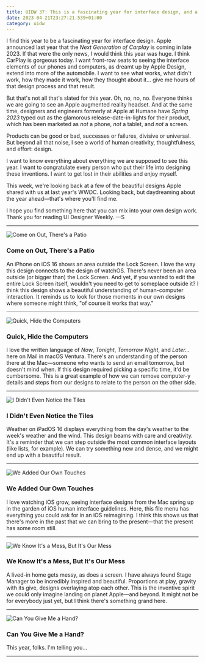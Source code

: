 ```yaml
---
title: UIDW 37: This is a fascinating year for interface design, and a look back.
date: 2023-04-21T23:27:21.539+01:00
category: uidw
---
```


I find this year to be a fascinating year for interface design. Apple announced last year that the _Next Generation of Carplay_ is coming in late 2023\. If that were the only news, I would think this year was huge. I think CarPlay is gorgeous today. I want front-row seats to seeing the interface elements of our phones and computers, as dreamt up by Apple Design, extend into more of the automobile. I want to see what works, what didn't work, how they made it work, how they thought about it... give me hours of that design process and that result.

But that's not all that's slated for this year. Oh, no, no, no. Everyone thinks we are going to see an Apple augmented reality headset. And at the same time, designers and engineers formerly at Apple at Humane have _Spring 2023_ typed out as the glamorous release-date-in-lights for their product, which has been marketed as _not_ a phone, _not_ a tablet, and _not_ a screen.

Products can be good or bad, successes or failures, divisive or universal. But beyond all that noise, I see a world of human creativity, thoughtfulness, and effort: design.

I want to know everything about everything we are supposed to see this year. I want to congratulate every person who put their life into designing these inventions. I want to get lost in their abilities and enjoy myself.

This week, we're looking back at a few of the beautiful designs Apple shared with us at last year's WWDC. Looking back, but daydreaming about the year ahead—that's where you'll find me.

I hope you find something here that you can mix into your own design work. Thank you for reading UI Designer Weekly. —S

---

![](https://assets.sahandnayebaziz.org/come-on-out-there's-a-patio.jpeg "Come on Out, There's a Patio") 

### Come on Out, There's a Patio

An iPhone on iOS 16 shows an area outside the Lock Screen. I love the way this design connects to the design of watchOS. There's never been an area outside (or bigger than) the Lock Screen. And yet, if you wanted to edit the entire Lock Screen itself, wouldn't you need to get to someplace outside it? I think this design shows a beautiful understanding of human-computer interaction. It reminds us to look for those moments in our own designs where someone might think, "of course it works that way."

---

![](https://assets.sahandnayebaziz.org/quick-hide-the-computers.jpeg "Quick, Hide the Computers") 

### Quick, Hide the Computers

I love the written language of _Now_, _Tonight_, _Tomorrow Night_, and _Later..._ here on Mail in macOS Ventura. There's an understanding of the person there at the Mac—someone who wants to send an email tomorrow, but doesn't mind when. If this design required picking a specific time, it'd be cumbersome. This is a great example of how we can remove computer-y details and steps from our designs to relate to the person on the other side.

---

![](https://assets.sahandnayebaziz.org/i-didn't-even-notice-the-tiles.jpeg "I Didn't Even Notice the Tiles") 

### I Didn't Even Notice the Tiles

Weather on iPadOS 16 displays everything from the day's weather to the week's weather and the wind. This design beams with care and creativity. It's a reminder that we can step outside the most common interface layouts (like lists, for example). We can try something new and dense, and we might end up with a beautiful result.

---

![](https://assets.sahandnayebaziz.org/we-added-our-own-touches.jpeg "We Added Our Own Touches") 

### We Added Our Own Touches

I love watching iOS grow, seeing interface designs from the Mac spring up in the garden of iOS human interface guidelines. Here, this file menu has everything you could ask for in an iOS reimagining. I think this shows us that there's more in the past that we can bring to the present—that the present has some room still.

---

![](https://assets.sahandnayebaziz.org/we-know-it's-a-mess-but-it's-our-mess.jpeg "We Know It's a Mess, But It's Our Mess") 

### We Know It's a Mess, But It's Our Mess

A lived-in home gets messy, as does a screen. I have always found Stage Manager to be incredibly inspired and beautiful. Proportions at play, gravity with its give, designs overlaying atop each other. This is the inventive spirit we could only imagine landing on planet Apple—and beyond. It might not be for everybody just yet, but I think there's something grand here.

---

![](https://assets.sahandnayebaziz.org/can-you-give-me-a-hand.jpeg "Can You Give Me a Hand?") 

### Can You Give Me a Hand?

This year, folks. I'm telling you...

---